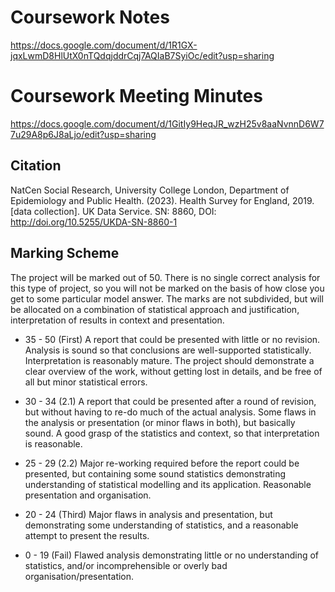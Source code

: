 # Coursework Notes
https://docs.google.com/document/d/1R1GX-jqxLwmD8HlUtX0nTQdqjddrCqj7AQIaB7SyiOc/edit?usp=sharing
# Coursework Meeting Minutes
https://docs.google.com/document/d/1GitIy9HeqJR_wzH25v8aaNvnnD6W77u29A8p6J8aLjo/edit?usp=sharing

## Citation

NatCen Social Research, University College London, Department of Epidemiology and Public Health. (2023). Health Survey for England, 2019. [data collection]. UK Data Service. SN:
8860, DOI: http://doi.org/10.5255/UKDA-SN-8860-1

## Marking Scheme

The project will be marked out of 50. There is no single correct analysis for this type of project, so you
will not be marked on the basis of how close you get to some particular model answer. The marks are not
subdivided, but will be allocated on a combination of statistical approach and justification, interpretation
of results in context and presentation.

* 35 - 50 (First)
A report that could be presented with little or no revision. Analysis is sound so that conclusions are
well-supported statistically. Interpretation is reasonably mature. The project should demonstrate a clear
overview of the work, without getting lost in details, and be free of all but minor statistical errors.

* 30 - 34 (2.1)
A report that could be presented after a round of revision, but without having to re-do much of the actual
analysis. Some flaws in the analysis or presentation (or minor flaws in both), but basically sound. A good
grasp of the statistics and context, so that interpretation is reasonable.

* 25 - 29 (2.2)
Major re-working required before the report could be presented, but containing some sound statistics demonstrating understanding of statistical modelling and its application. Reasonable presentation and organisation.

* 20 - 24 (Third)
Major flaws in analysis and presentation, but demonstrating some understanding of statistics, and a reasonable attempt to present the results.

* 0 - 19 (Fail)
Flawed analysis demonstrating little or no understanding of statistics, and/or incomprehensible or overly
bad organisation/presentation.
